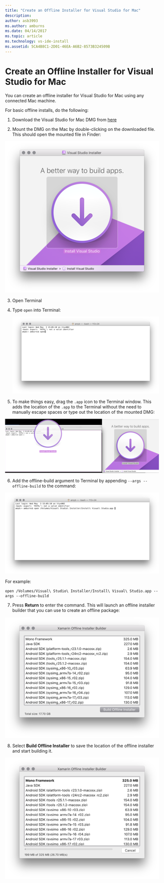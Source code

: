 ```yaml
---
title: "Create an Offline Installer for Visual Studio for Mac"
description:
author: asb3993
ms.author: amburns
ms.date: 04/14/2017
ms.topic: article
ms.technology: vs-ide-install
ms.assetid: 5CA4B8C1-2D01-46EA-A6B2-8573B324509B
---
```


# Create an Offline Installer for Visual Studio for Mac

You can create an offline installer for Visual Studio for Mac using any connected Mac machine.

For basic offline installs, do the following:

1. Download the Visual Studio for Mac DMG from [here](https://www.visualstudio.com/vs/visual-studio-mac/)

2. Mount the DMG on the Mac by double-clicking on the downloaded file. This should open the mounted file in Finder:

  ![installer mounted and showing in Finder](media/create-offline-installer-image1.png)

3. Open Terminal

4. Type `open` into Terminal:

    ![installer mounted and showing in Finder](media/create-offline-installer-image2.png)

5. To make things easy, drag the `.app` icon to the Terminal window. This adds the location of the `.app` to the Terminal without the need to manually escape spaces or type out the location of the mounted DMG:

  ![Drag app to terminal](media/create-offline-installer-image3.png)

6. Add the offline-build argument to Terminal by appending `--args --offline-build` to the command:

  ![installer mounted and showing in Finder](media/create-offline-installer-image4.png)

  For example:

  ```
  open /Volumes/Visual\ Studio\ Installer/Install\ Visual\ Studio.app --args --offline-build
  ```

7. Press **Return** to enter the command. This will launch an offline installer builder that you can use to create an offline package:

  ![Offline Installer builder dialog ](media/create-offline-installer-image5.png)

8. Select **Build Offline Installer** to save the location of the offline installer and start building it.

  ![Start building installer](media/create-offline-installer-image6.png)

